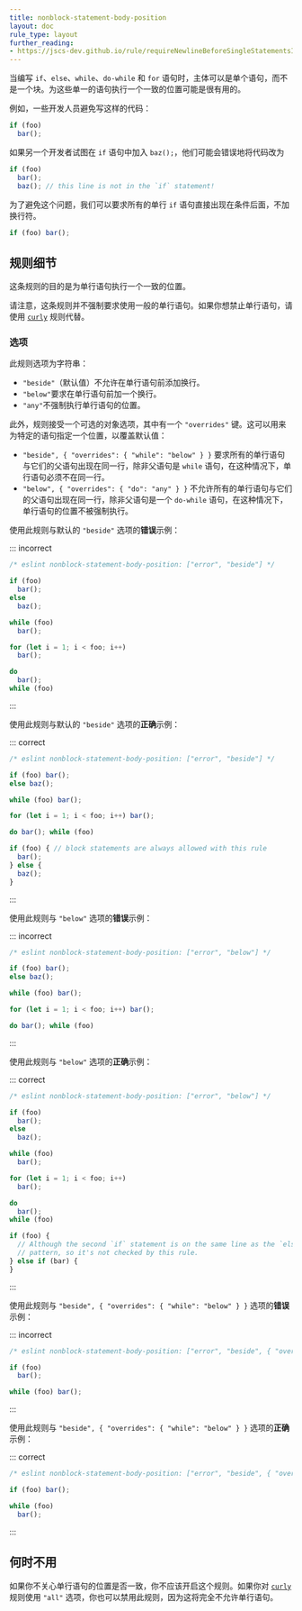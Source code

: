 ```yaml
---
title: nonblock-statement-body-position
layout: doc
rule_type: layout
further_reading:
- https://jscs-dev.github.io/rule/requireNewlineBeforeSingleStatementsInIf
---
```


当编写 `if`、`else`、`while`、`do-while` 和 `for` 语句时，主体可以是单个语句，而不是一个块。为这些单一的语句执行一个一致的位置可能是很有用的。

例如，一些开发人员避免写这样的代码：

```js
if (foo)
  bar();
```

如果另一个开发者试图在 `if` 语句中加入 `baz();`，他们可能会错误地将代码改为

```js
if (foo)
  bar();
  baz(); // this line is not in the `if` statement!
```

为了避免这个问题，我们可以要求所有的单行 `if` 语句直接出现在条件后面，不加换行符。

```js
if (foo) bar();
```

## 规则细节

这条规则的目的是为单行语句执行一个一致的位置。

请注意，这条规则并不强制要求使用一般的单行语句。如果你想禁止单行语句，请使用 [`curly`](/docs/rules/curly) 规则代替。

### 选项

此规则选项为字符串：

* `"beside"`（默认值）不允许在单行语句前添加换行。
* `"below"`要求在单行语句前加一个换行。
* `"any"`不强制执行单行语句的位置。

此外，规则接受一个可选的对象选项，其中有一个 `"overrides"` 键。这可以用来为特定的语句指定一个位置，以覆盖默认值：

* `"beside", { "overrides": { "while": "below" } }` 要求所有的单行语句与它们的父语句出现在同一行，除非父语句是 `while` 语句，在这种情况下，单行语句必须不在同一行。
* `"below", { "overrides": { "do": "any" } }` 不允许所有的单行语句与它们的父语句出现在同一行，除非父语句是一个 `do-while` 语句，在这种情况下，单行语句的位置不被强制执行。

使用此规则与默认的 `"beside"` 选项的**错误**示例：

::: incorrect

```js
/* eslint nonblock-statement-body-position: ["error", "beside"] */

if (foo)
  bar();
else
  baz();

while (foo)
  bar();

for (let i = 1; i < foo; i++)
  bar();

do
  bar();
while (foo)

```

:::

使用此规则与默认的 `"beside"` 选项的**正确**示例：

::: correct

```js
/* eslint nonblock-statement-body-position: ["error", "beside"] */

if (foo) bar();
else baz();

while (foo) bar();

for (let i = 1; i < foo; i++) bar();

do bar(); while (foo)

if (foo) { // block statements are always allowed with this rule
  bar();
} else {
  baz();
}
```

:::

使用此规则与 `"below"` 选项的**错误**示例：

::: incorrect

```js
/* eslint nonblock-statement-body-position: ["error", "below"] */

if (foo) bar();
else baz();

while (foo) bar();

for (let i = 1; i < foo; i++) bar();

do bar(); while (foo)
```

:::

使用此规则与 `"below"` 选项的**正确**示例：

::: correct

```js
/* eslint nonblock-statement-body-position: ["error", "below"] */

if (foo)
  bar();
else
  baz();

while (foo)
  bar();

for (let i = 1; i < foo; i++)
  bar();

do
  bar();
while (foo)

if (foo) {
  // Although the second `if` statement is on the same line as the `else`, this is a very common
  // pattern, so it's not checked by this rule.
} else if (bar) {
}
```

:::

使用此规则与 `"beside", { "overrides": { "while": "below" } }` 选项的**错误**示例：

::: incorrect

```js
/* eslint nonblock-statement-body-position: ["error", "beside", { "overrides": { "while": "below" } }] */

if (foo)
  bar();

while (foo) bar();
```

:::

使用此规则与 `"beside", { "overrides": { "while": "below" } }` 选项的**正确**示例：

::: correct

```js
/* eslint nonblock-statement-body-position: ["error", "beside", { "overrides": { "while": "below" } }] */

if (foo) bar();

while (foo)
  bar();
```

:::

## 何时不用

如果你不关心单行语句的位置是否一致，你不应该开启这个规则。如果你对 [`curly`](/docs/rules/curly) 规则使用 `"all"` 选项，你也可以禁用此规则，因为这将完全不允许单行语句。

